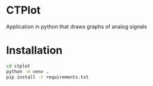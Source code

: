 # CTPlot
Application in python that draws graphs of analog signals

# Installation
```bash
cd ctplot
python -m venv .
pip install -r requirements.txt
```
